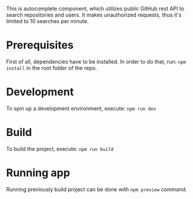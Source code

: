 This is autocomplete component, which utilizes public GitHub rest API to search repositories and users. It makes unauthorized requests, thus it's limited to 10 searches per minute.


# Prerequisites
First of all, dependencies have to be installed. In order to do that, run: `npm install` in the root folder of the repo.

# Development
To spin up a development environment, execute: `npm run dev`

# Build
To build the project, execute: `npm run build`

# Running app
Running previously build project can be done with `npm preview` command.
